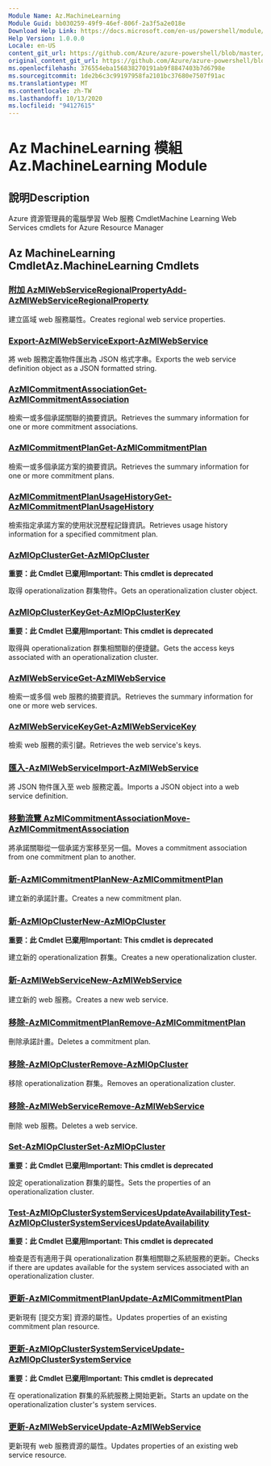 ```yaml
---
Module Name: Az.MachineLearning
Module Guid: bb030259-49f9-46ef-806f-2a3f5a2e018e
Download Help Link: https://docs.microsoft.com/en-us/powershell/module/az.machinelearning
Help Version: 1.0.0.0
Locale: en-US
content_git_url: https://github.com/Azure/azure-powershell/blob/master/src/MachineLearning/MachineLearning/help/Az.MachineLearning.md
original_content_git_url: https://github.com/Azure/azure-powershell/blob/master/src/MachineLearning/MachineLearning/help/Az.MachineLearning.md
ms.openlocfilehash: 376554eba156838270191ab9f8847403b7d6798e
ms.sourcegitcommit: 1de2b6c3c99197958fa2101bc37680e7507f91ac
ms.translationtype: MT
ms.contentlocale: zh-TW
ms.lasthandoff: 10/13/2020
ms.locfileid: "94127615"
---
```

# <span data-ttu-id="209d4-101">Az MachineLearning 模組</span><span class="sxs-lookup"><span data-stu-id="209d4-101">Az.MachineLearning Module</span></span>
## <span data-ttu-id="209d4-102">說明</span><span class="sxs-lookup"><span data-stu-id="209d4-102">Description</span></span>
<span data-ttu-id="209d4-103">Azure 資源管理員的電腦學習 Web 服務 Cmdlet</span><span class="sxs-lookup"><span data-stu-id="209d4-103">Machine Learning Web Services cmdlets for Azure Resource Manager</span></span>

## <span data-ttu-id="209d4-104">Az MachineLearning Cmdlet</span><span class="sxs-lookup"><span data-stu-id="209d4-104">Az.MachineLearning Cmdlets</span></span>
### [<span data-ttu-id="209d4-105">附加 AzMlWebServiceRegionalProperty</span><span class="sxs-lookup"><span data-stu-id="209d4-105">Add-AzMlWebServiceRegionalProperty</span></span>](Add-AzMlWebServiceRegionalProperty.md)
<span data-ttu-id="209d4-106">建立區域 web 服務屬性。</span><span class="sxs-lookup"><span data-stu-id="209d4-106">Creates regional web service properties.</span></span>

### [<span data-ttu-id="209d4-107">Export-AzMlWebService</span><span class="sxs-lookup"><span data-stu-id="209d4-107">Export-AzMlWebService</span></span>](Export-AzMlWebService.md)
<span data-ttu-id="209d4-108">將 web 服務定義物件匯出為 JSON 格式字串。</span><span class="sxs-lookup"><span data-stu-id="209d4-108">Exports the web service definition object as a JSON formatted string.</span></span>

### [<span data-ttu-id="209d4-109">AzMlCommitmentAssociation</span><span class="sxs-lookup"><span data-stu-id="209d4-109">Get-AzMlCommitmentAssociation</span></span>](Get-AzMlCommitmentAssociation.md)
<span data-ttu-id="209d4-110">檢索一或多個承諾關聯的摘要資訊。</span><span class="sxs-lookup"><span data-stu-id="209d4-110">Retrieves the summary information for one or more commitment associations.</span></span>

### [<span data-ttu-id="209d4-111">AzMlCommitmentPlan</span><span class="sxs-lookup"><span data-stu-id="209d4-111">Get-AzMlCommitmentPlan</span></span>](Get-AzMlCommitmentPlan.md)
<span data-ttu-id="209d4-112">檢索一或多個承諾方案的摘要資訊。</span><span class="sxs-lookup"><span data-stu-id="209d4-112">Retrieves the summary information for one or more commitment plans.</span></span>

### [<span data-ttu-id="209d4-113">AzMlCommitmentPlanUsageHistory</span><span class="sxs-lookup"><span data-stu-id="209d4-113">Get-AzMlCommitmentPlanUsageHistory</span></span>](Get-AzMlCommitmentPlanUsageHistory.md)
<span data-ttu-id="209d4-114">檢索指定承諾方案的使用狀況歷程記錄資訊。</span><span class="sxs-lookup"><span data-stu-id="209d4-114">Retrieves usage history information for a specified commitment plan.</span></span>

### [<span data-ttu-id="209d4-115">AzMlOpCluster</span><span class="sxs-lookup"><span data-stu-id="209d4-115">Get-AzMlOpCluster</span></span>](Get-AzMlOpCluster.md)
<span data-ttu-id="209d4-116">**重要：此 Cmdlet 已棄用**</span><span class="sxs-lookup"><span data-stu-id="209d4-116">**Important: This cmdlet is deprecated**</span></span>

<span data-ttu-id="209d4-117">取得 operationalization 群集物件。</span><span class="sxs-lookup"><span data-stu-id="209d4-117">Gets an operationalization cluster object.</span></span>

### [<span data-ttu-id="209d4-118">AzMlOpClusterKey</span><span class="sxs-lookup"><span data-stu-id="209d4-118">Get-AzMlOpClusterKey</span></span>](Get-AzMlOpClusterKey.md)
<span data-ttu-id="209d4-119">**重要：此 Cmdlet 已棄用**</span><span class="sxs-lookup"><span data-stu-id="209d4-119">**Important: This cmdlet is deprecated**</span></span>

<span data-ttu-id="209d4-120">取得與 operationalization 群集相關聯的便捷鍵。</span><span class="sxs-lookup"><span data-stu-id="209d4-120">Gets the access keys associated with an operationalization cluster.</span></span>

### [<span data-ttu-id="209d4-121">AzMlWebService</span><span class="sxs-lookup"><span data-stu-id="209d4-121">Get-AzMlWebService</span></span>](Get-AzMlWebService.md)
<span data-ttu-id="209d4-122">檢索一或多個 web 服務的摘要資訊。</span><span class="sxs-lookup"><span data-stu-id="209d4-122">Retrieves the summary information for one or more web services.</span></span>

### [<span data-ttu-id="209d4-123">AzMlWebServiceKey</span><span class="sxs-lookup"><span data-stu-id="209d4-123">Get-AzMlWebServiceKey</span></span>](Get-AzMlWebServiceKey.md)
<span data-ttu-id="209d4-124">檢索 web 服務的索引鍵。</span><span class="sxs-lookup"><span data-stu-id="209d4-124">Retrieves the web service's keys.</span></span>

### [<span data-ttu-id="209d4-125">匯入-AzMlWebService</span><span class="sxs-lookup"><span data-stu-id="209d4-125">Import-AzMlWebService</span></span>](Import-AzMlWebService.md)
<span data-ttu-id="209d4-126">將 JSON 物件匯入至 web 服務定義。</span><span class="sxs-lookup"><span data-stu-id="209d4-126">Imports a JSON object into a web service definition.</span></span>

### [<span data-ttu-id="209d4-127">移動流覽 AzMlCommitmentAssociation</span><span class="sxs-lookup"><span data-stu-id="209d4-127">Move-AzMlCommitmentAssociation</span></span>](Move-AzMlCommitmentAssociation.md)
<span data-ttu-id="209d4-128">將承諾關聯從一個承諾方案移至另一個。</span><span class="sxs-lookup"><span data-stu-id="209d4-128">Moves a commitment association from one commitment plan to another.</span></span>

### [<span data-ttu-id="209d4-129">新-AzMlCommitmentPlan</span><span class="sxs-lookup"><span data-stu-id="209d4-129">New-AzMlCommitmentPlan</span></span>](New-AzMlCommitmentPlan.md)
<span data-ttu-id="209d4-130">建立新的承諾計畫。</span><span class="sxs-lookup"><span data-stu-id="209d4-130">Creates a new commitment plan.</span></span>

### [<span data-ttu-id="209d4-131">新-AzMlOpCluster</span><span class="sxs-lookup"><span data-stu-id="209d4-131">New-AzMlOpCluster</span></span>](New-AzMlOpCluster.md)
<span data-ttu-id="209d4-132">**重要：此 Cmdlet 已棄用**</span><span class="sxs-lookup"><span data-stu-id="209d4-132">**Important: This cmdlet is deprecated**</span></span>

<span data-ttu-id="209d4-133">建立新的 operationalization 群集。</span><span class="sxs-lookup"><span data-stu-id="209d4-133">Creates a new operationalization cluster.</span></span>

### [<span data-ttu-id="209d4-134">新-AzMlWebService</span><span class="sxs-lookup"><span data-stu-id="209d4-134">New-AzMlWebService</span></span>](New-AzMlWebService.md)
<span data-ttu-id="209d4-135">建立新的 web 服務。</span><span class="sxs-lookup"><span data-stu-id="209d4-135">Creates a new web service.</span></span>

### [<span data-ttu-id="209d4-136">移除-AzMlCommitmentPlan</span><span class="sxs-lookup"><span data-stu-id="209d4-136">Remove-AzMlCommitmentPlan</span></span>](Remove-AzMlCommitmentPlan.md)
<span data-ttu-id="209d4-137">刪除承諾計畫。</span><span class="sxs-lookup"><span data-stu-id="209d4-137">Deletes a commitment plan.</span></span>

### [<span data-ttu-id="209d4-138">移除-AzMlOpCluster</span><span class="sxs-lookup"><span data-stu-id="209d4-138">Remove-AzMlOpCluster</span></span>](Remove-AzMlOpCluster.md)
<span data-ttu-id="209d4-139">移除 operationalization 群集。</span><span class="sxs-lookup"><span data-stu-id="209d4-139">Removes an operationalization cluster.</span></span>

### [<span data-ttu-id="209d4-140">移除-AzMlWebService</span><span class="sxs-lookup"><span data-stu-id="209d4-140">Remove-AzMlWebService</span></span>](Remove-AzMlWebService.md)
<span data-ttu-id="209d4-141">刪除 web 服務。</span><span class="sxs-lookup"><span data-stu-id="209d4-141">Deletes a web service.</span></span>

### [<span data-ttu-id="209d4-142">Set-AzMlOpCluster</span><span class="sxs-lookup"><span data-stu-id="209d4-142">Set-AzMlOpCluster</span></span>](Set-AzMlOpCluster.md)
<span data-ttu-id="209d4-143">**重要：此 Cmdlet 已棄用**</span><span class="sxs-lookup"><span data-stu-id="209d4-143">**Important: This cmdlet is deprecated**</span></span>

<span data-ttu-id="209d4-144">設定 operationalization 群集的屬性。</span><span class="sxs-lookup"><span data-stu-id="209d4-144">Sets the properties of an operationalization cluster.</span></span>

### [<span data-ttu-id="209d4-145">Test-AzMlOpClusterSystemServicesUpdateAvailability</span><span class="sxs-lookup"><span data-stu-id="209d4-145">Test-AzMlOpClusterSystemServicesUpdateAvailability</span></span>](Test-AzMlOpClusterSystemServicesUpdateAvailability.md)
<span data-ttu-id="209d4-146">**重要：此 Cmdlet 已棄用**</span><span class="sxs-lookup"><span data-stu-id="209d4-146">**Important: This cmdlet is deprecated**</span></span>

<span data-ttu-id="209d4-147">檢查是否有適用于與 operationalization 群集相關聯之系統服務的更新。</span><span class="sxs-lookup"><span data-stu-id="209d4-147">Checks if there are updates available for the system services associated with an operationalization cluster.</span></span>

### [<span data-ttu-id="209d4-148">更新-AzMlCommitmentPlan</span><span class="sxs-lookup"><span data-stu-id="209d4-148">Update-AzMlCommitmentPlan</span></span>](Update-AzMlCommitmentPlan.md)
<span data-ttu-id="209d4-149">更新現有 [提交方案] 資源的屬性。</span><span class="sxs-lookup"><span data-stu-id="209d4-149">Updates properties of an existing commitment plan resource.</span></span>

### [<span data-ttu-id="209d4-150">更新-AzMlOpClusterSystemService</span><span class="sxs-lookup"><span data-stu-id="209d4-150">Update-AzMlOpClusterSystemService</span></span>](Update-AzMlOpClusterSystemService.md)
<span data-ttu-id="209d4-151">**重要：此 Cmdlet 已棄用**</span><span class="sxs-lookup"><span data-stu-id="209d4-151">**Important: This cmdlet is deprecated**</span></span>

<span data-ttu-id="209d4-152">在 operationalization 群集的系統服務上開始更新。</span><span class="sxs-lookup"><span data-stu-id="209d4-152">Starts an update on the operationalization cluster's system services.</span></span>

### [<span data-ttu-id="209d4-153">更新-AzMlWebService</span><span class="sxs-lookup"><span data-stu-id="209d4-153">Update-AzMlWebService</span></span>](Update-AzMlWebService.md)
<span data-ttu-id="209d4-154">更新現有 web 服務資源的屬性。</span><span class="sxs-lookup"><span data-stu-id="209d4-154">Updates properties of an existing web service resource.</span></span>

